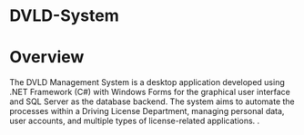 # DVLD-System

# Overview

The DVLD Management System is a desktop application developed using .NET Framework (C#) with Windows Forms for the graphical user interface and SQL Server as the database backend. The system aims to automate the processes within a Driving License Department, managing personal data, user accounts, and multiple types of license-related applications.
.
